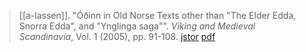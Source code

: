 > [[a-lassen]]. "Óðinn in Old Norse Texts other than "The Elder Edda, Snorra Edda", and "Ynglinga saga"". *Viking and Medieval Scandinavia*, Vol. 1 (2005), pp. 91-108. [jstor](https://www.jstor.org/stable/45020157) [pdf](a/a-lassen2005.pdf)
